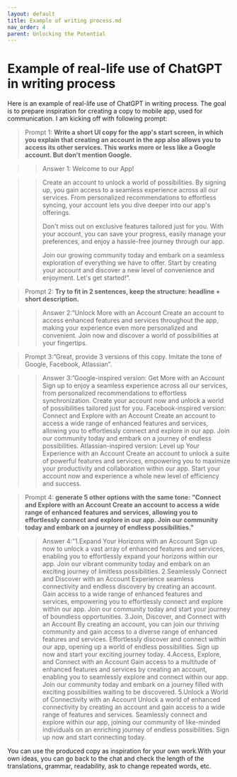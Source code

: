 ```yaml
---
layout: default
title: Example of writing process.md
nav_order: 4
parent: Unlocking the Potential
---
```


# Example of real-life use of ChatGPT in writing process

Here is an example of real-life use of ChatGPT in writing process. The goal is to prepare inspiration for creating a copy to mobile app, used for communication. I am kicking off with following prompt:

>Prompt 1: **Write a short UI copy for the app's start screen, in which you explain that creating an account in the app also allows you to access its other services. This works more or less like a Google account. But don't mention Google.**

>>Answer 1: Welcome to our App!

>>Create an account to unlock a world of possibilities. By signing up, you gain access to a seamless experience across all our services. From personalized recommendations to effortless syncing, your account lets you dive deeper into our app's offerings.
>>
>>Don't miss out on exclusive features tailored just for you. With your account, you can save your progress, easily manage your preferences, and enjoy a hassle-free journey through our app.
>>
>>Join our growing community today and embark on a seamless exploration of everything we have to offer. Start by creating your account and discover a new level of convenience and enjoyment. Let's get started!”.

>Prompt 2: **Try to fit in 2 sentences, keep the structure: headline + short description.**

>>Answer 2:”Unlock More with an Account
Create an account to access enhanced features and services throughout the app, making your experience even more personalized and convenient. Join now and discover a world of possibilities at your fingertips.

>Prompt 3:”Great, provide 3 versions of this copy. Imitate the tone of Google, Facebook, Atlassian”.

>>Answer 3:”Google-inspired version:
Get More with an Account
Sign up to enjoy a seamless experience across all our services, from personalized recommendations to effortless synchronization. Create your account now and unlock a world of possibilities tailored just for you.
Facebook-inspired version:
Connect and Explore with an Account
Create an account to access a wide range of enhanced features and services, allowing you to effortlessly connect and explore in our app. Join our community today and embark on a journey of endless possibilities.
Atlassian-inspired version:
Level up Your Experience with an Account
Create an account to unlock a suite of powerful features and services, empowering you to maximize your productivity and collaboration within our app. Start your account now and experience a whole new level of efficiency and success.

>Prompt 4: **generate 5 other options with the same tone: "Connect and Explore with an Account Create an account to access a wide range of enhanced features and services, allowing you to effortlessly connect and explore in our app. Join our community today and embark on a journey of endless possibilities."**

>>Answer 4:”1.Expand Your Horizons with an Account
Sign up now to unlock a vast array of enhanced features and services, enabling you to effortlessly expand your horizons within our app. Join our vibrant community today and embark on an exciting journey of limitless possibilities.
2.Seamlessly Connect and Discover with an Account
Experience seamless connectivity and endless discovery by creating an account. Gain access to a wide range of enhanced features and services, empowering you to effortlessly connect and explore within our app. Join our community today and start your journey of boundless opportunities.
3.Join, Discover, and Connect with an Account
By creating an account, you can join our thriving community and gain access to a diverse range of enhanced features and services. Effortlessly discover and connect within our app, opening up a world of endless possibilities. Sign up now and start your exciting journey today.
4.Access, Explore, and Connect with an Account
Gain access to a multitude of enhanced features and services by creating an account, enabling you to seamlessly explore and connect within our app. Join our community today and embark on a journey filled with exciting possibilities waiting to be discovered.
5.Unlock a World of Connectivity with an Account
Unlock a world of enhanced connectivity by creating an account and gain access to a wide range of features and services. Seamlessly connect and explore within our app, joining our community of like-minded individuals on an enriching journey of endless possibilities. Sign up now and start connecting today.

You can use the produced copy as inspiration for your own work.With your own ideas, you can go back to the chat and check the length of the translations, grammar, readability, ask to change repeated words, etc.
